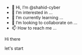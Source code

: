 - 👋 Hi, I’m @shahid-cyber
- 👀 I’m interested in ...
- 🌱 I’m currently learning ...
- 💞️ I’m looking to collaborate on ...
- 📫 How to reach me ...

<!---
shahid-cyber/shahid-cyber is a ✨ special ✨ repository because its `README.md` (this file) appears on your GitHub profile.
You can click the Preview link to take a look at your changes.
---> Hi there
let's start

